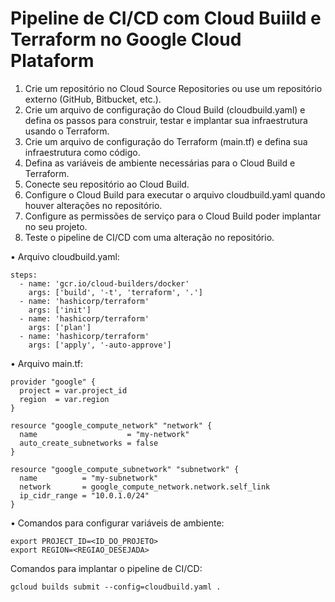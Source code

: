 # Pipeline de CI/CD com Cloud Buiild e Terraform no Google Cloud Plataform
<ol>
	<li>Crie um repositório no Cloud Source Repositories ou use um repositório externo (GitHub, Bitbucket, etc.).
	<li>Crie um arquivo de configuração do Cloud Build (cloudbuild.yaml) e defina os passos para construir, testar e implantar sua infraestrutura usando o Terraform.
	<li>Crie um arquivo de configuração do Terraform (main.tf) e defina sua infraestrutura como código.
	<li>Defina as variáveis de ambiente necessárias para o Cloud Build e Terraform.
	<li>Conecte seu repositório ao Cloud Build.
	<li>Configure o Cloud Build para executar o arquivo cloudbuild.yaml quando houver alterações no repositório.
	<li>Configure as permissões de serviço para o Cloud Build poder implantar no seu projeto.
	<li>Teste o pipeline de CI/CD com uma alteração no repositório.
</ol>

• Arquivo cloudbuild.yaml:

	steps:
	  - name: 'gcr.io/cloud-builders/docker'
	    args: ['build', '-t', 'terraform', '.']
	  - name: 'hashicorp/terraform'
	    args: ['init']
	  - name: 'hashicorp/terraform'
	    args: ['plan']
	  - name: 'hashicorp/terraform'
	    args: ['apply', '-auto-approve']

• Arquivo main.tf:

	provider "google" {
	  project = var.project_id
	  region  = var.region
	}

	resource "google_compute_network" "network" {
	  name                    = "my-network"
	  auto_create_subnetworks = false
	}

	resource "google_compute_subnetwork" "subnetwork" {
	  name          = "my-subnetwork"
	  network       = google_compute_network.network.self_link
	  ip_cidr_range = "10.0.1.0/24"
	}

• Comandos para configurar variáveis de ambiente:

	export PROJECT_ID=<ID_DO_PROJETO>
	export REGION=<REGIAO_DESEJADA>

Comandos para implantar o pipeline de CI/CD:

	gcloud builds submit --config=cloudbuild.yaml .
